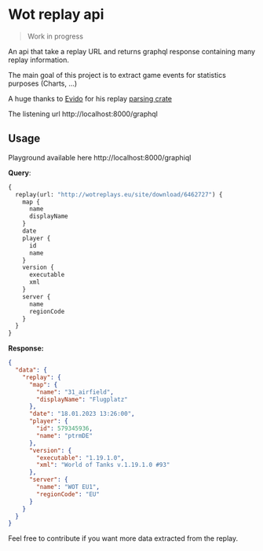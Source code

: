 # Wot replay api

> Work in progress

An api that take a replay URL and returns graphql response containing many replay information.

The main goal of this project is to extract game events for statistics purposes (Charts, ...)

A huge thanks to [Evido](https://github.com/evido) for his replay [parsing crate](https://github.com/evido/wotreplay-parser)

The listening url http://localhost:8000/graphql

## Usage

Playground available here http://localhost:8000/graphiql

**Query**:

```graphql
{
  replay(url: "http://wotreplays.eu/site/download/6462727") {
    map {
      name
      displayName
    }
    date
    player {
      id
      name
    }
    version {
      executable
      xml
    }
    server {
      name
      regionCode
    }
  }
}
```

**Response:**

```json
{
  "data": {
    "replay": {
      "map": {
        "name": "31_airfield",
        "displayName": "Flugplatz"
      },
      "date": "18.01.2023 13:26:00",
      "player": {
        "id": 579345936,
        "name": "ptrmDE"
      },
      "version": {
        "executable": "1.19.1.0",
        "xml": "World of Tanks v.1.19.1.0 #93"
      },
      "server": {
        "name": "WOT EU1",
        "regionCode": "EU"
      }
    }
  }
}
```

Feel free to contribute if you want more data extracted from the replay.
